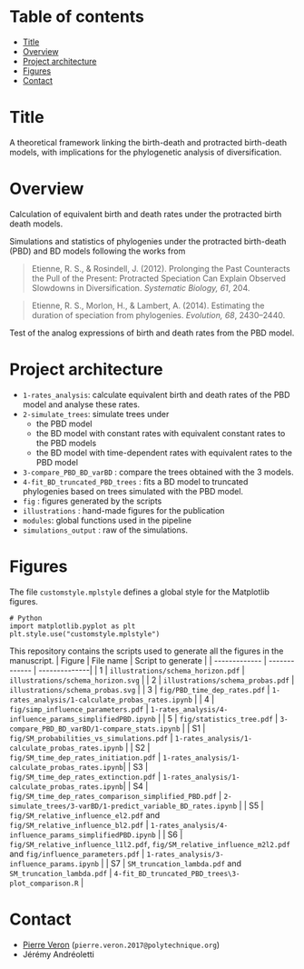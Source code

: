 # Table of contents 
* [Title](#title)
* [Overview](#overview)
* [Project architecture](#project-architecture)
* [Figures](#figures)
* [Contact](#contact)

# Title
A theoretical framework linking the birth-death and protracted birth-death models, with implications for the phylogenetic analysis of diversification. 

# Overview
Calculation of equivalent birth and death rates under the protracted birth death models.

Simulations and statistics of phylogenies under the protracted 
birth-death (PBD) and BD models following the works from 
> Etienne, R. S., & Rosindell, J. (2012). Prolonging the Past Counteracts the Pull of the Present: Protracted Speciation Can Explain Observed Slowdowns in Diversification. _Systematic Biology, 61_, 204.

> Etienne, R. S., Morlon, H., & Lambert, A. (2014). Estimating the duration of speciation from phylogenies. _Evolution, 68_, 2430–2440.

Test of the analog expressions of birth and death rates from the PBD model. 

# Project architecture
* `1-rates_analysis`: calculate equivalent birth and death rates of the PBD model and analyse these rates. 
* `2-simulate_trees`: simulate trees under
    * the PBD model
    * the BD model with constant rates with equivalent constant rates to the PBD models
    * the BD model with time-dependent rates with equivalent rates to the PBD model 
* `3-compare_PBD_BD_varBD` : compare the trees obtained with the 3 models.
* `4-fit_BD_truncated_PBD_trees` : fits a BD model to truncated phylogenies based on trees simulated with the PBD model.
* `fig` : figures generated by the scripts
* `illustrations` : hand-made figures for the publication
* `modules`: global functions used in the pipeline
* `simulations_output` : raw of the simulations.

# Figures 
The file `customstyle.mplstyle` defines a global style for the Matplotlib figures.
```
# Python
import matplotlib.pyplot as plt
plt.style.use("customstyle.mplstyle")
```

This repository contains the scripts used to generate all the figures in the manuscript. 
| Figure     | File name     | Script to generate |
| ------------- | ------------- | --------------| 
| 1 | `illustrations/schema_horizon.pdf` | `illustrations/schema_horizon.svg` |
| 2 | `illustrations/schema_probas.pdf` | `illustrations/schema_probas.svg` |
| 3 | `fig/PBD_time_dep_rates.pdf` | `1-rates_analysis/1-calculate_probas_rates.ipynb` |
| 4 | `fig/simp_influence_parameters.pdf`  | `1-rates_analysis/4-influence_params_simplifiedPBD.ipynb` | 
| 5 | `fig/statistics_tree.pdf` | `3-compare_PBD_BD_varBD/1-compare_stats.ipynb` | 
| S1 | `fig/SM_probabilities_vs_simulations.pdf` | `1-rates_analysis/1-calculate_probas_rates.ipynb` | 
| S2 | `fig/SM_time_dep_rates_initiation.pdf` | `1-rates_analysis/1-calculate_probas_rates.ipynb`|
| S3 | `fig/SM_time_dep_rates_extinction.pdf` | `1-rates_analysis/1-calculate_probas_rates.ipynb`|
| S4 | `fig/SM_time_dep_rates_comparison_simplified_PBD.pdf` | `2-simulate_trees/3-varBD/1-predict_variable_BD_rates.ipynb` | 
| S5 | `fig/SM_relative_influence_el2.pdf` and `fig/SM_relative_influence_bl2.pdf` | `1-rates_analysis/4-influence_params_simplifiedPBD.ipynb` | 
| S6 | `fig/SM_relative_influence_l1l2.pdf`,  `fig/SM_relative_influence_m2l2.pdf` and `fig/influence_parameters.pdf` | `1-rates_analysis/3-influence_params.ipynb` | 
| S7 | `SM_truncation_lambda.pdf` and `SM_truncation_lambda.pdf` | `4-fit_BD_truncated_PBD_trees\3-plot_comparison.R` |

# Contact
* [Pierre Veron](https://www.ese.universite-paris-saclay.fr/en/team-members/pierre-veron/) (`pierre.veron.2017@polytechnique.org`)
* Jérémy Andréoletti
